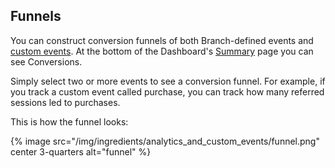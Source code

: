 
## Funnels

You can construct conversion funnels of both Branch-defined events and [custom events](/recipes/advanced_referral_incentives/ios/#custom-events). At the bottom of the Dashboard's [Summary](https://dashboard.branch.io/#) page you can see Conversions.

Simply select two or more events to see a conversion funnel. For example, if you track a custom event called purchase, you can track how many referred sessions led to purchases.

This is how the funnel looks:

{% image src="/img/ingredients/analytics_and_custom_events/funnel.png" center 3-quarters alt="funnel" %}

